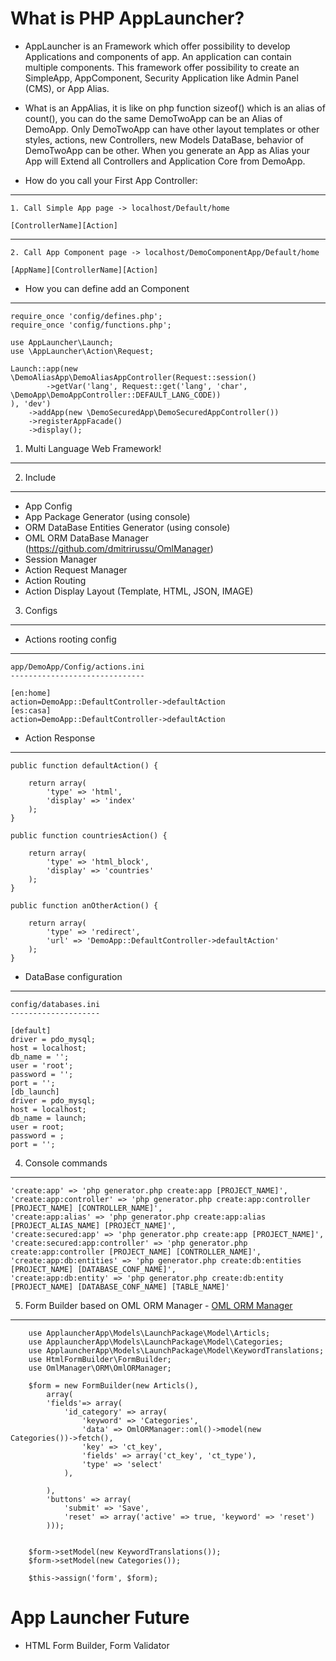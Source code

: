 What is PHP AppLauncher?
====

- AppLauncher is an Framework which offer possibility to develop Applications and components of app. An application can 
contain multiple components. This framework offer possibility to create an SimpleApp, AppComponent, Security Application 
like Admin Panel (CMS), or App Alias.

- What is an AppAlias, it is like on php function sizeof() which is an alias of count(), you can do the same DemoTwoApp 
can be an Alias of DemoApp. Only DemoTwoApp can have other layout templates or other styles, actions, new Controllers, 
new Models DataBase, behavior of DemoTwoApp can be other. When you generate an App as Alias your App will Extend all 
Controllers and Application Core from DemoApp.  
	
- How do you call your First App Controller:

----------
	1. Call Simple App page -> localhost/Default/home

	[ControllerName][Action]

----------

	2. Call App Component page -> localhost/DemoComponentApp/Default/home 

	[AppName][ControllerName][Action]
	
- How you can define add an Component

---------

	require_once 'config/defines.php';
    require_once 'config/functions.php';

    use AppLauncher\Launch;
    use \AppLauncher\Action\Request;

    Launch::app(new \DemoAliasApp\DemoAliasAppController(Request::session()
    		->getVar('lang', Request::get('lang', 'char', \DemoApp\DemoAppController::DEFAULT_LANG_CODE))
    ), 'dev')
    	->addApp(new \DemoSecuredApp\DemoSecuredAppController())
    	->registerAppFacade()
    	->display();

1. Multi Language Web Framework!
------------


2. Include
------------
- App Config
- App Package Generator (using console)
- ORM DataBase Entities Generator (using console)
- OML ORM DataBase Manager (https://github.com/dmitrirussu/OmlManager)
- Session Manager
- Action Request Manager
- Action Routing
- Action Display Layout (Template, HTML, JSON, IMAGE)
 


3. Configs
-----------
- Actions rooting config
----

	app/DemoApp/Config/actions.ini
	------------------------------

	[en:home]
	action=DemoApp::DefaultController->defaultAction
	[es:casa]
	action=DemoApp::DefaultController->defaultAction


- Action Response
----

	public function defaultAction() {

		return array(
			'type' => 'html',
			'display' => 'index'
		);
	}

	public function countriesAction() {

		return array(
			'type' => 'html_block',
			'display' => 'countries'
		);
	}

	public function anOtherAction() {

		return array(
			'type' => 'redirect',
			'url' => 'DemoApp::DefaultController->defaultAction'
		);
	}

- DataBase configuration
----

	config/databases.ini
	--------------------

	[default]
    driver = pdo_mysql;
    host = localhost;
    db_name = '';
    user = 'root';
    password = '';
    port = '';
    [db_launch]
    driver = pdo_mysql;
    host = localhost;
    db_name = launch;
    user = root;
    password = ;
    port = '';

4. Console commands
------------
	'create:app' => 'php generator.php create:app [PROJECT_NAME]',
	'create:app:controller' => 'php generator.php create:app:controller [PROJECT_NAME] [CONTROLLER_NAME]',
	'create:app:alias' => 'php generator.php create:app:alias [PROJECT_ALIAS_NAME] [PROJECT_NAME]',
	'create:secured:app' => 'php generator.php create:app [PROJECT_NAME]',
	'create:secured:app:controller' => 'php generator.php create:app:controller [PROJECT_NAME] [CONTROLLER_NAME]',
	'create:app:db:entities' => 'php generator.php create:db:entities [PROJECT_NAME] [DATABASE_CONF_NAME]',
	'create:app:db:entity' => 'php generator.php create:db:entity [PROJECT_NAME] [DATABASE_CONF_NAME] [TABLE_NAME]'

5. Form Builder based on OML ORM Manager - <a href="https://github.com/dmitrirussu/OmlManager">OML ORM Manager</a>
-------------

		use ApplauncherApp\Models\LaunchPackage\Model\Articls;
		use ApplauncherApp\Models\LaunchPackage\Model\Categories;
		use ApplauncherApp\Models\LaunchPackage\Model\KeywordTranslations;
		use HtmlFormBuilder\FormBuilder;
		use OmlManager\ORM\OmlORManager;

		$form = new FormBuilder(new Articls(),
			array(
			'fields'=> array(
				'id_category' => array(
					'keyword' => 'Categories',
					'data' => OmlORManager::oml()->model(new Categories())->fetch(),
					'key' => 'ct_key',
					'fields' => array('ct_key', 'ct_type'),
					'type' => 'select'
				),

			),
			'buttons' => array(
				'submit' => 'Save',
				'reset' => array('active' => true, 'keyword' => 'reset')
			)));


		$form->setModel(new KeywordTranslations());
		$form->setModel(new Categories());

		$this->assign('form', $form);


App Launcher Future
===
- HTML Form Builder, Form Validator